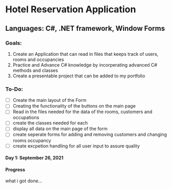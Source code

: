 # Hotel Reservation Application
## Languages: C#, .NET framework, Window Forms

### Goals:
1. Create an Application that can read in files that keeps track of users, rooms and occupancies
2. Practice and Advance C# knowledge by incorperating advanced C# methods and classes
3. Create a presentable project that can be added to my portfolio

### To-Do:
- [ ] Create the main layout of the Form
- [ ] Creating the functionality of the buttons on the main page
- [ ] Read in the files needed for the data of the rooms, customers and occupations
- [ ] create the classes needed for each
- [ ] display all data on the main page of the form
- [ ] create seperate forms for adding and removing customers and changing rooms occupancy
- [ ] create excpetion handling for all user input to assure quality

#### **Day 1**: September 26, 2021
#### Progress
what i got done...
